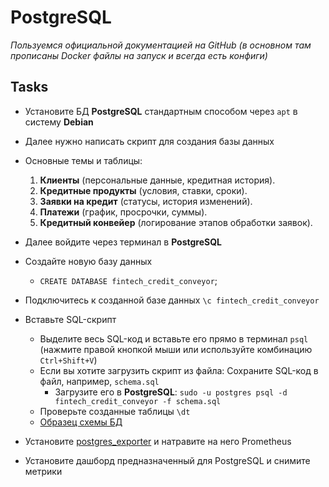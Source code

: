 # PostgreSQL

_Пользуемся официальной документацией на GitHub (в основном там прописаны Docker файлы на запуск и всегда есть конфиги)_

## Tasks

- Установите БД **PostgreSQL** стандартным способом через `apt` в систему **Debian**
- Далее нужно написать скрипт для создания базы данных
- Основные темы и таблицы:

  1. **Клиенты** (персональные данные, кредитная история).  
  2. **Кредитные продукты** (условия, ставки, сроки).  
  3. **Заявки на кредит** (статусы, история изменений).  
  4. **Платежи** (график, просрочки, суммы).  
  5. **Кредитный конвейер** (логирование этапов обработки заявок). 

- Далее войдите через терминал в **PostgreSQL**
- Создайте новую базу данных
  - `CREATE DATABASE fintech_credit_conveyor`; 
- Подключитесь к созданной базе данных `\c fintech_credit_conveyor`
- Вставьте SQL-скрипт
  - Выделите весь SQL-код и вставьте его прямо в терминал `psql` (нажмите правой кнопкой мыши или используйте комбинацию `Ctrl+Shift+V`)
  - Если вы хотите загрузить скрипт из файла: Сохраните SQL-код в файл, например, `schema.sql`
    - Загрузите его в **PostgreSQL**: `sudo -u postgres psql -d fintech_credit_conveyor -f schema.sql`
  - Проверьте созданные таблицы `\dt`
  - [Образец схемы БД](https://github.com/lamjob1993/linux-monitoring/blob/main/postgresql/script_data_base.sql)
- Установите [postgres_exporter](https://github.com/prometheus-community/postgres_exporter) и натравите на него Prometheus
- Установите дашборд предназначенный для PostgreSQL и снимите метрики
